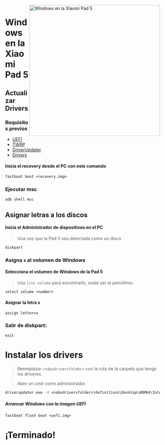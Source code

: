 <img align="right" src="https://raw.githubusercontent.com/erdilS/Port-Windows-11-Xiaomi-Pad-5/main/nabu.png" width="425" alt="Windows en la Xiaomi Pad 5">


# Windows en la Xiaomi Pad 5

## Actualizar Drivers

### Requisitos previos

- [UEFI](../../../../releases/tag/1.0)
- [TWRP](../../../../releases/tag/1.0)
- [DriverUpdater](https://github.com/WOA-Project/DriverUpdater/releases/latest)
- [Drivers](https://github.com/map220v/MiPad5-Drivers)

#### Inicia el recovery desde el PC con este comando

```cmd
fastboot boot <recovery.img>
```


### Ejecutar msc

```cmd
adb shell msc
```

## Asignar letras a los discos

#### Inicia el Administrador de dispositivos en el PC

> Una vez que la Pad 5 sea detectada como un disco

```cmd
diskpart
```


### Asigna `x` al volumen de Windows

#### Selecciona el volumen de Windows de la Pad 5
> Usa `list volume` para encontrarlo, suele ser el penúltimo.

```diskpart
select volume <number>
```

#### Asignar la letra x
```diskpart
assign letter=x
```

### Salir de diskpart:
```diskpart
exit
```


# Instalar los drivers

> Reemplazar `<nabudriversfolder>` con la ruta de la carpeta que tenga los driveres.

> Abre un cmd como administrador.

```cmd
driverupdater.exe -d <nabudriversfolder>\definitions\Desktop\ARM64\Internal\nabu.txt -r <nabudriversfolder> -p X:
```


##### Arrancar Windows con la imagen UEFI #####

```
fastboot flash boot <uefi.img>
```


# ¡Terminado!
